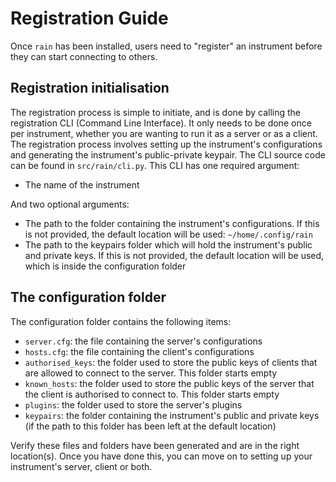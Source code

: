 # Registration Guide

Once `rain` has been installed, users need to "register" an instrument before they can start connecting to others.

## Registration initialisation

The registration process is simple to initiate, and is done by calling the registration CLI (Command Line Interface).
It only needs to be done once per instrument, whether you are wanting to run it as a server or as a client.
The registration process involves setting up the instrument's configurations and generating the instrument's public-private keypair.
The CLI source code can be found in `src/rain/cli.py`.
This CLI has one required argument:

- The name of the instrument

And two optional arguments:

- The path to the folder containing the instrument's configurations. If this is not provided, the default location will be used: `~/home/.config/rain`
- The path to the keypairs folder which will hold the instrument's public and private keys. If this is not provided, the default location will be used, which is inside the configuration folder

## The configuration folder

The configuration folder contains the following items:

- `server.cfg`: the file containing the server's configurations
- `hosts.cfg`: the file containing the client's configurations
- `authorised_keys`: the folder used to store the public keys of clients that are allowed to connect to the server. This folder starts empty
- `known_hosts`: the folder used to store the public keys of the server that the client is authorised to connect to. This folder starts empty
- `plugins`: the folder used to store the server's plugins
- `keypairs`: the folder containing the instrument's public and private keys (if the path to this folder has been left at the default location)

Verify these files and folders have been generated and are in the right location(s).
Once you have done this, you can move on to setting up your instrument's server, client or both.
<!-- Add links to relevant files -->
